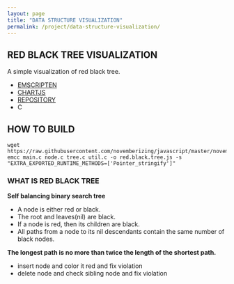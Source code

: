 ```yaml
---
layout: page
title: "DATA STRUCTURE VISUALIZATION"
permalink: /project/data-structure-visualization/
---
```


<script src="https://cdnjs.cloudflare.com/ajax/libs/Chart.js/2.7.2/Chart.js" type="text/javascript"></script>
<script src="/public/js/novemberizing.js"></script>

## RED BLACK TREE VISUALIZATION

A simple visualization of red black tree.

- [EMSCRIPTEN](https://emscripten.org/)
- [CHARTJS](https://www.chartjs.org/)
- [REPOSITORY]()
- C

<div id = "view"></div>

## HOW TO BUILD

```
wget https://raw.githubusercontent.com/novemberizing/javascript/master/novemberizing.js
emcc main.c node.c tree.c util.c -o red.black.tree.js -s "EXTRA_EXPORTED_RUNTIME_METHODS=['Pointer_stringify']"
```

### WHAT IS RED BLACK TREE

__Self balancing binary search tree__

- A node is either red or black.
- The root and leaves(nil) are black.
- If a node is red, then its children are black.
- All paths from a node to its nil descendants contain the same number of black nodes.

__The longest path is no more than twice the length of the shortest path.__

- insert node and color it red and fix violation
- delete node and check sibling node and fix violation

<script>
    novemberizing.chart.init();
    novemberizing.tree.show("{\"r\":[{\"x\":16,\"y\":5,\"v\":\"R(28)\"},{\"x\":56,\"y\":4,\"v\":\"R(88)\"},{\"x\":34,\"y\":2,\"v\":\"R(58)\"},{\"x\":3,\"y\":1,\"v\":\"R(7)\"},{\"x\":17,\"y\":1,\"v\":\"R(37)\"},{\"x\":21,\"y\":1,\"v\":\"R(41)\"},{\"x\":31,\"y\":1,\"v\":\"R(53)\"}],\"b\":[{\"x\":32,\"y\":6,\"v\":\"B(54)\"},{\"x\":48,\"y\":5,\"v\":\"B(76)\"},{\"x\":8,\"y\":4,\"v\":\"B(17)\"},{\"x\":24,\"y\":4,\"v\":\"B(45)\"},{\"x\":40,\"y\":4,\"v\":\"B(66)\"},{\"x\":4,\"y\":3,\"v\":\"B(8)\"},{\"x\":12,\"y\":3,\"v\":\"B(22)\"},{\"x\":20,\"y\":3,\"v\":\"B(40)\"},{\"x\":28,\"y\":3,\"v\":\"B(51)\"},{\"x\":36,\"y\":3,\"v\":\"B(60)\"},{\"x\":44,\"y\":3,\"v\":\"B(70)\"},{\"x\":52,\"y\":3,\"v\":\"B(84)\"},{\"x\":60,\"y\":3,\"v\":\"B(94)\"},{\"x\":2,\"y\":2,\"v\":\"B(6)\"},{\"x\":6,\"y\":2,\"v\":\"B(9)\"},{\"x\":10,\"y\":2,\"v\":\"B(19)\"},{\"x\":14,\"y\":2,\"v\":\"B(23)\"},{\"x\":18,\"y\":2,\"v\":\"B(38)\"},{\"x\":22,\"y\":2,\"v\":\"B(43)\"},{\"x\":26,\"y\":2,\"v\":\"B(49)\"},{\"x\":30,\"y\":2,\"v\":\"B(52)\"},{\"x\":50,\"y\":2,\"v\":\"B(83)\"},{\"x\":54,\"y\":2,\"v\":\"B(86)\"},{\"x\":58,\"y\":2,\"v\":\"B(91)\"},{\"x\":62,\"y\":2,\"v\":\"B(98)\"}],\"horizontal\":64,\"vertical\":6}", "red black tree", "view");
</script>
